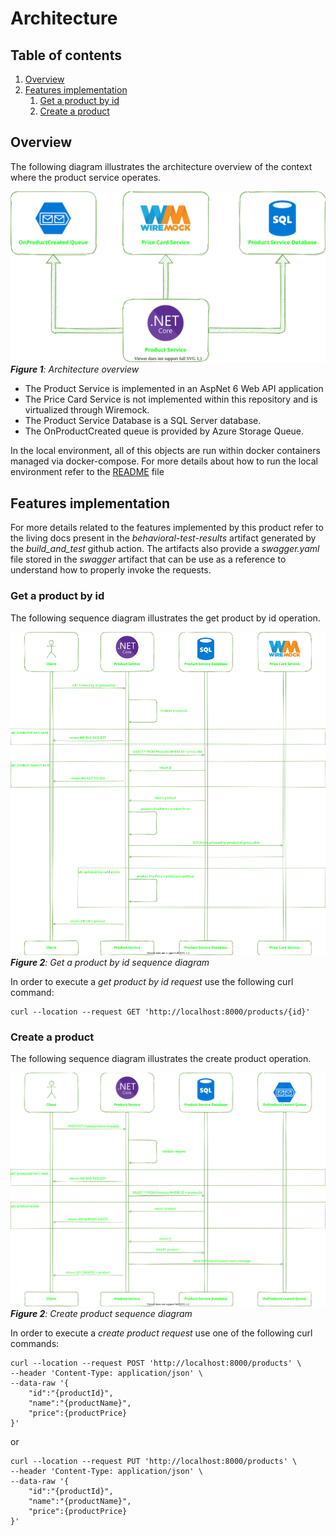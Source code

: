 # Architecture

## Table of contents

1. [Overview](#overview)
2. [Features implementation](#features-implementation)
   1. [Get a product by id](#get-a-product-by-id)
   2. [Create a product](#create-a-product)

## Overview
The following diagram illustrates the architecture overview of the context where the product service operates.

![Architecture overview](./markdown-assets/architecture-overview.svg)
***Figure 1**: Architecture overview*

- The Product Service is implemented in an AspNet 6 Web API application
- The Price Card Service is not implemented within this repository and is virtualized through Wiremock.
- The Product Service Database is a SQL Server database.
- The OnProductCreated queue is provided by Azure Storage Queue.

In the local environment, all of this objects are run within docker containers managed via docker-compose. For more details about how to run the local environment refer to the [README](./README.md) file

## Features implementation

For more details related to the features implemented by this product refer to the living docs present in the *behavioral-test-results* artifact generated by the *build_and_test* github action.
The artifacts also provide a *swagger.yaml* file stored in the *swagger* artifact that can be use as a reference to understand how to properly invoke the requests.

### Get a product by id

The following sequence diagram illustrates the get product by id operation.

![Get product by id](./markdown-assets/get-product-by-id.svg)
***Figure 2**: Get a product by id sequence diagram*


In order to execute a *get product by id request* use the following curl command:
```
curl --location --request GET 'http://localhost:8000/products/{id}'
```

### Create a product

The following sequence diagram illustrates the create product operation.

![Get product by id](./markdown-assets/create-product.svg)
***Figure 2**: Create product sequence diagram*



In order to execute a *create product request* use one of the following curl commands:
```
curl --location --request POST 'http://localhost:8000/products' \
--header 'Content-Type: application/json' \
--data-raw '{
    "id":"{productId}",
    "name":"{productName}",
    "price":{productPrice}
}'
```
or
```
curl --location --request PUT 'http://localhost:8000/products' \
--header 'Content-Type: application/json' \
--data-raw '{
    "id":"{productId}",
    "name":"{productName}",
    "price":{productPrice}
}'
```
